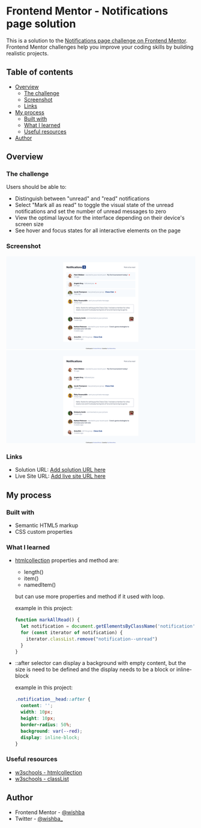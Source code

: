 # Frontend Mentor - Notifications page solution

This is a solution to the [Notifications page challenge on Frontend Mentor](https://www.frontendmentor.io/challenges/notifications-page-DqK5QAmKbC). Frontend Mentor challenges help you improve your coding skills by building realistic projects. 

## Table of contents

- [Overview](#overview)
  - [The challenge](#the-challenge)
  - [Screenshot](#screenshot)
  - [Links](#links)
- [My process](#my-process)
  - [Built with](#built-with)
  - [What I learned](#what-i-learned)
  - [Useful resources](#useful-resources)
- [Author](#author)

## Overview

### The challenge

Users should be able to:

- Distinguish between "unread" and "read" notifications
- Select "Mark all as read" to toggle the visual state of the unread notifications and set the number of unread messages to zero
- View the optimal layout for the interface depending on their device's screen size
- See hover and focus states for all interactive elements on the page

### Screenshot

<img src="screenshot.png">
<img src="screenshot-active.png">

### Links

- Solution URL: [Add solution URL here](https://your-solution-url.com)
- Live Site URL: [Add live site URL here](https://your-live-site-url.com)

## My process

### Built with

- Semantic HTML5 markup
- CSS custom properties

### What I learned

- [htmlcollection](https://www.w3schools.com/jsreF/dom_obj_htmlcollection.asp) properties and method are:

  - length()
  - item()
  - namedItem()

  but can use more properties and method if it used with loop.

  example in this project:

  ```js
  function markAllRead() {
    let notification = document.getElementsByClassName('notification')
    for (const iterator of notification) {
      iterator.classList.remove("notification--unread")
    }
  }
  ```

- ::after selector can display a background with empty content, but the size is need to be defined and the display needs to be a block or inline-block

  example in this project:

  ```css
  .notification__head::after {
    content: '';
    width: 10px;
    height: 10px;
    border-radius: 50%;
    background: var(--red);
    display: inline-block;
  }
  ```

### Useful resources

- [w3schools - htmlcollection](https://www.w3schools.com/jsreF/dom_obj_htmlcollection.asp)
- [w3schools - classList](https://www.w3schools.com/jsref/prop_element_classlist.asp)

## Author

- Frontend Mentor - [@wishba](https://www.frontendmentor.io/profile/wishba)
- Twitter - [@wishba_](https://twitter.com/wishba_)